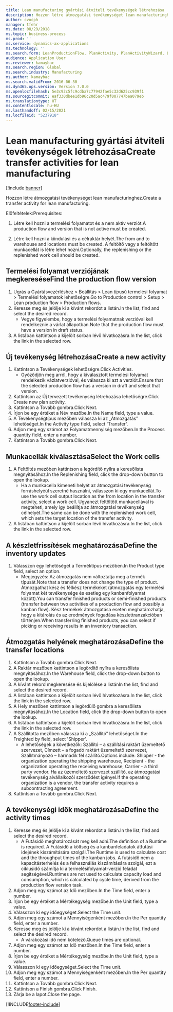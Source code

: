 ```yaml
---
title: Lean manufacturing gyártási átviteli tevékenységek létrehozása
description: Hozzon létre átmozgatási tevékenységet lean manufacturinghez.
author: cvocph
manager: tfehr
ms.date: 08/29/2018
ms.topic: business-process
ms.prod: ''
ms.service: dynamics-ax-applications
ms.technology: ''
ms.search.form: LeanProductionFlow, PlanActivity, PlanActivityWizard, LeanWorkCellLookup, InventLocationIdLookup
audience: Application User
ms.reviewer: kamaybac
ms.search.region: Global
ms.search.industry: Manufacturing
ms.author: kamaybac
ms.search.validFrom: 2016-06-30
ms.dyn365.ops.version: Version 7.0.0
ms.openlocfilehash: 5e3c92c5fc9cdba7c77942fae5c32d625cc939f1
ms.sourcegitcommit: eaf330dbee1db96c20d5ac479f007747bea079eb
ms.translationtype: HT
ms.contentlocale: hu-HU
ms.lasthandoff: 02/15/2021
ms.locfileid: "5237918"
---
```

# <a name="create-transfer-activities-for-lean-manufacturing"></a><span data-ttu-id="a1382-103">Lean manufacturing gyártási átviteli tevékenységek létrehozása</span><span class="sxs-lookup"><span data-stu-id="a1382-103">Create transfer activities for lean manufacturing</span></span>

[!include [banner](../../includes/banner.md)]

<span data-ttu-id="a1382-104">Hozzon létre átmozgatási tevékenységet lean manufacturinghez.</span><span class="sxs-lookup"><span data-stu-id="a1382-104">Create a transfer activity for lean manufacturing.</span></span> 

<span data-ttu-id="a1382-105">Előfeltételek:</span><span class="sxs-lookup"><span data-stu-id="a1382-105">Prerequisites:</span></span> 

1. <span data-ttu-id="a1382-106">Létre kell hozni a termelési folyamatot és a nem aktív verziót.</span><span class="sxs-lookup"><span data-stu-id="a1382-106">A production flow and version that is not active must be created.</span></span>

2. <span data-ttu-id="a1382-107">Létre kell hozni a kiindulási és a célraktár helyét.</span><span class="sxs-lookup"><span data-stu-id="a1382-107">The from and to warehouse and locations must be created.</span></span> <span data-ttu-id="a1382-108">A feltöltő vagy a feltöltött munkacellát is létre lehet hozni.</span><span class="sxs-lookup"><span data-stu-id="a1382-108">Optionally, the replenishing or the replenished work cell should be created.</span></span>


## <a name="find-the-production-flow-version"></a><span data-ttu-id="a1382-109">Termelési folyamat verziójának megkeresése</span><span class="sxs-lookup"><span data-stu-id="a1382-109">Find the production flow version</span></span>
1. <span data-ttu-id="a1382-110">Ugrás a Gyártásvezérléshez > Beállítás > Lean típusú termelési folyamat > Termelési folyamatok lehetőségre.</span><span class="sxs-lookup"><span data-stu-id="a1382-110">Go to Production control > Setup > Lean production flow > Production flows.</span></span>
2. <span data-ttu-id="a1382-111">Keresse meg és jelölje ki a kívánt rekordot a listán.</span><span class="sxs-lookup"><span data-stu-id="a1382-111">In the list, find and select the desired record.</span></span>
    * <span data-ttu-id="a1382-112">Vegye figyelembe, hogy a termelési folyamatnak verzióval kell rendelkeznie a várlat állapotban.</span><span class="sxs-lookup"><span data-stu-id="a1382-112">Note that the production flow must have a version in draft status.</span></span>  
3. <span data-ttu-id="a1382-113">A listában kattintson a kijelölt sorban lévő hivatkozásra.</span><span class="sxs-lookup"><span data-stu-id="a1382-113">In the list, click the link in the selected row.</span></span>

## <a name="create-a-new-activity"></a><span data-ttu-id="a1382-114">Új tevékenység létrehozása</span><span class="sxs-lookup"><span data-stu-id="a1382-114">Create a new activity</span></span>
1. <span data-ttu-id="a1382-115">Kattintson a Tevékenységek lehetőségre.</span><span class="sxs-lookup"><span data-stu-id="a1382-115">Click Activities.</span></span>
    * <span data-ttu-id="a1382-116">Győződjön meg arról, hogy a kiválasztott termelési folyamat rendelkezik vázlatverzióval, és válassza ki azt a verziót.</span><span class="sxs-lookup"><span data-stu-id="a1382-116">Ensure that the selected production flow has a version in draft and select that version.</span></span>  
2. <span data-ttu-id="a1382-117">Kattintson az Új tervezett tevékenység létrehozása lehetőségre.</span><span class="sxs-lookup"><span data-stu-id="a1382-117">Click Create new plan activity.</span></span>
3. <span data-ttu-id="a1382-118">Kattintson a Tovább gombra.</span><span class="sxs-lookup"><span data-stu-id="a1382-118">Click Next.</span></span>
4. <span data-ttu-id="a1382-119">Írjon be egy értéket a Név mezőbe.</span><span class="sxs-lookup"><span data-stu-id="a1382-119">In the Name field, type a value.</span></span>
5. <span data-ttu-id="a1382-120">A Tevékenységtípus mezőben válassza ki az „Átmozgatás” lehetőséget.</span><span class="sxs-lookup"><span data-stu-id="a1382-120">In the Activity type field, select 'Transfer'.</span></span>
6. <span data-ttu-id="a1382-121">Adjon meg egy számot az Folyamatmennyiség mezőben.</span><span class="sxs-lookup"><span data-stu-id="a1382-121">In the Process quantity field, enter a number.</span></span>
7. <span data-ttu-id="a1382-122">Kattintson a Tovább gombra.</span><span class="sxs-lookup"><span data-stu-id="a1382-122">Click Next.</span></span>

## <a name="select-the-work-cells"></a><span data-ttu-id="a1382-123">Munkacellák kiválasztása</span><span class="sxs-lookup"><span data-stu-id="a1382-123">Select the Work cells</span></span>
1. <span data-ttu-id="a1382-124">A Feltöltés mezőben kattintson a legördítő nyílra a keresőlista megnyitásához.</span><span class="sxs-lookup"><span data-stu-id="a1382-124">In the Replenishing field, click the drop-down button to open the lookup.</span></span>
    * <span data-ttu-id="a1382-125">Ha a munkacella kimeneti helyét az átmozgatási tevékenység forráshelyéül szeretné használni, válasszon ki egy munkacellát.</span><span class="sxs-lookup"><span data-stu-id="a1382-125">To use the work cell output location as the from location in the transfer activity, select a work cell.</span></span> <span data-ttu-id="a1382-126">Ugyanezt feltöltött munkacellával is megteheti, amely így beállítja az átmozgatási tevékenység célhelyét.</span><span class="sxs-lookup"><span data-stu-id="a1382-126">The same can be done with the replenished work cell, which sets the target location of the transfer activity.</span></span>  
2. <span data-ttu-id="a1382-127">A listában kattintson a kijelölt sorban lévő hivatkozásra.</span><span class="sxs-lookup"><span data-stu-id="a1382-127">In the list, click the link in the selected row.</span></span>

## <a name="define-the-inventory-updates"></a><span data-ttu-id="a1382-128">A készletfrissítések meghatározása</span><span class="sxs-lookup"><span data-stu-id="a1382-128">Define the inventory updates</span></span>
1. <span data-ttu-id="a1382-129">Válasszon egy lehetőséget a Terméktípus mezőben.</span><span class="sxs-lookup"><span data-stu-id="a1382-129">In the Product type field, select an option.</span></span>
    * <span data-ttu-id="a1382-130">Megjegyzés: Az átmozgatás nem változtatja meg a termék típusát.</span><span class="sxs-lookup"><span data-stu-id="a1382-130">Note that a transfer does not change the type of product.</span></span> <span data-ttu-id="a1382-131">Átmozgathat kész és félkész termékeket (átmozgatás egy termelési folyamat két tevékenysége és esetleg egy kanbanfolyamat között).</span><span class="sxs-lookup"><span data-stu-id="a1382-131">You can transfer finished products or semi-finished products (transfer between two activities of a production flow and possibly a kanban flow).</span></span>     <span data-ttu-id="a1382-132">Kész termékek átmozgatása esetén meghatározhatja, hogy a kitárolás és az eredmények fogadása készlettranzakcióban történjen.</span><span class="sxs-lookup"><span data-stu-id="a1382-132">When transferring finished products, you can select if picking or receiving results in an inventory transaction.</span></span>  

## <a name="define-the-transfer-locations"></a><span data-ttu-id="a1382-133">Átmozgatás helyének meghatározása</span><span class="sxs-lookup"><span data-stu-id="a1382-133">Define the transfer locations</span></span>
1. <span data-ttu-id="a1382-134">Kattintson a Tovább gombra.</span><span class="sxs-lookup"><span data-stu-id="a1382-134">Click Next.</span></span>
2. <span data-ttu-id="a1382-135">A Raktár mezőben kattintson a legördítő nyílra a keresőlista megnyitásához.</span><span class="sxs-lookup"><span data-stu-id="a1382-135">In the Warehouse field, click the drop-down button to open the lookup.</span></span>
3. <span data-ttu-id="a1382-136">A kívánt rekord megkeresése és kijelölése a listán</span><span class="sxs-lookup"><span data-stu-id="a1382-136">In the list, find and select the desired record.</span></span>
4. <span data-ttu-id="a1382-137">A listában kattintson a kijelölt sorban lévő hivatkozásra.</span><span class="sxs-lookup"><span data-stu-id="a1382-137">In the list, click the link in the selected row.</span></span>
5. <span data-ttu-id="a1382-138">A Hely mezőben kattintson a legördülő gombra a keresőlista megnyitásához.</span><span class="sxs-lookup"><span data-stu-id="a1382-138">In the Location field, click the drop-down button to open the lookup.</span></span>
6. <span data-ttu-id="a1382-139">A listában kattintson a kijelölt sorban lévő hivatkozásra.</span><span class="sxs-lookup"><span data-stu-id="a1382-139">In the list, click the link in the selected row.</span></span>
7. <span data-ttu-id="a1382-140">A Szállította mezőben válassza ki a „Szállító” lehetőséget.</span><span class="sxs-lookup"><span data-stu-id="a1382-140">In the Freighted by field, select 'Shipper'.</span></span>
    * <span data-ttu-id="a1382-141">A lehetőségek a következők: Szállító – a szállítási raktárt üzemeltető szervezet, Címzett – a fogadó raktárt üzemeltető szervezet, Szállítmányozó – harmadik fél szállító.</span><span class="sxs-lookup"><span data-stu-id="a1382-141">Options include: Shipper - the organization operating the shipping warehouse, Recipient -  the organization operating the receiving warehouse, Carrier - a third party vendor.</span></span> <span data-ttu-id="a1382-142">Ha az üzemeltető szervezet szállító, az átmozgatási tevékenység alvállalkozói szerződést igényel.</span><span class="sxs-lookup"><span data-stu-id="a1382-142">If the operating organization is a vendor, the transfer activity requires a subcontracting agreement.</span></span>  
8. <span data-ttu-id="a1382-143">Kattintson a Tovább gombra.</span><span class="sxs-lookup"><span data-stu-id="a1382-143">Click Next.</span></span>

## <a name="define-the-activity-times"></a><span data-ttu-id="a1382-144">A tevékenységi idők meghatározása</span><span class="sxs-lookup"><span data-stu-id="a1382-144">Define the activity times</span></span>
1. <span data-ttu-id="a1382-145">Keresse meg és jelölje ki a kívánt rekordot a listán.</span><span class="sxs-lookup"><span data-stu-id="a1382-145">In the list, find and select the desired record.</span></span>
    * <span data-ttu-id="a1382-146">A Futásidő meghatározását meg kell adni.</span><span class="sxs-lookup"><span data-stu-id="a1382-146">The definition of a Runtime is required.</span></span> <span data-ttu-id="a1382-147">A Futásidő a költség és a kanbanfeladatok átfutási idejének kiszámítására szolgál.</span><span class="sxs-lookup"><span data-stu-id="a1382-147">The Runtime is used to calculate cost and the throughput times of the kanban jobs.</span></span> <span data-ttu-id="a1382-148">A futásidő nem a kapacitásterhelés és a felhasználás kiszámítására szolgál, ezt a ciklusidő számítja ki a termelésifolyamat-verzió feladat segítségével.</span><span class="sxs-lookup"><span data-stu-id="a1382-148">Runtimes are not used to calculate capacity load and consumption, which is calculated by cycle time, derived from the production flow version task.</span></span>  
2. <span data-ttu-id="a1382-149">Adjon meg egy számot az Idő mezőben.</span><span class="sxs-lookup"><span data-stu-id="a1382-149">In the Time field, enter a number.</span></span>
3. <span data-ttu-id="a1382-150">Írjon be egy értéket a Mértékegység mezőbe.</span><span class="sxs-lookup"><span data-stu-id="a1382-150">In the Unit field, type a value.</span></span>
4. <span data-ttu-id="a1382-151">Válasszon ki egy időegységet.</span><span class="sxs-lookup"><span data-stu-id="a1382-151">Select the Time unit.</span></span>
5. <span data-ttu-id="a1382-152">Adjon meg egy számot a Mennyiségenként mezőben.</span><span class="sxs-lookup"><span data-stu-id="a1382-152">In the Per quantity field, enter a number.</span></span>
6. <span data-ttu-id="a1382-153">Keresse meg és jelölje ki a kívánt rekordot a listán.</span><span class="sxs-lookup"><span data-stu-id="a1382-153">In the list, find and select the desired record.</span></span>
    * <span data-ttu-id="a1382-154">A várakozási idő nem kötelező.</span><span class="sxs-lookup"><span data-stu-id="a1382-154">Queue times are optional.</span></span>  
7. <span data-ttu-id="a1382-155">Adjon meg egy számot az Idő mezőben.</span><span class="sxs-lookup"><span data-stu-id="a1382-155">In the Time field, enter a number.</span></span>
8. <span data-ttu-id="a1382-156">Írjon be egy értéket a Mértékegység mezőbe.</span><span class="sxs-lookup"><span data-stu-id="a1382-156">In the Unit field, type a value.</span></span>
9. <span data-ttu-id="a1382-157">Válasszon ki egy időegységet.</span><span class="sxs-lookup"><span data-stu-id="a1382-157">Select the Time unit.</span></span>
10. <span data-ttu-id="a1382-158">Adjon meg egy számot a Mennyiségenként mezőben.</span><span class="sxs-lookup"><span data-stu-id="a1382-158">In the Per quantity field, enter a number.</span></span>
11. <span data-ttu-id="a1382-159">Kattintson a Tovább gombra.</span><span class="sxs-lookup"><span data-stu-id="a1382-159">Click Next.</span></span>
12. <span data-ttu-id="a1382-160">Kattintson a Finish gombra.</span><span class="sxs-lookup"><span data-stu-id="a1382-160">Click Finish.</span></span>
13. <span data-ttu-id="a1382-161">Zárja be a lapot.</span><span class="sxs-lookup"><span data-stu-id="a1382-161">Close the page.</span></span>



[!INCLUDE[footer-include](../../../includes/footer-banner.md)]